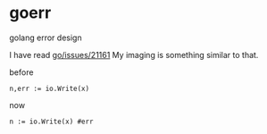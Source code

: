 # goerr
golang error design

I have read [go/issues/21161](https://github.com/golang/go/issues/21161)
My imaging is something similar to that.

before
```
n,err := io.Write(x)
```

now 
```
n := io.Write(x) #err
```

